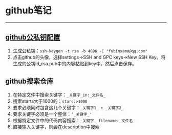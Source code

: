 # github笔记

***

## [github公私钥配置](https://help.github.com/en/github/authenticating-to-github/adding-a-new-ssh-key-to-your-github-account)

1. 生成公私钥：`ssh-keygen -t rsa -b 4096 -C "fubinsama@qq.com"`
2. 点击github的头像，选择settings->SSH and GPC keys->New SSH Key。将生成的公钥id_rsa.pub中的内容黏贴到key中，然后点击保存。

## github搜索仓库

1. 在特定文件中搜索关键字：`_关键字_in:_文件名_`
2. 搜索starts大于1000的：`stars:>1000`
3. 要求必须同时包含这几个关键字：`_关键字1_ + _关键字2_`
4. 要求关键字必须是一个整体：`'_关键字_'`
5. 根据特定文件中的代码内容搜索：`_关键字_ filename:_文件名_`
6. 直接输入关键字，则会在description中搜索
